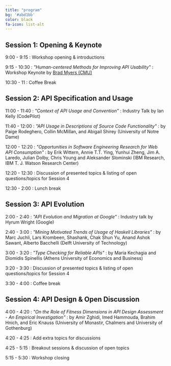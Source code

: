```yaml
---
title: "program"
bg: '#abd1bb'
color: black
fa-icon: list-alt
---
```


## Session 1: Opening &amp; Keynote

9:00 - 9:15
: Workshop opening &amp; introductions

9:15 - 10:30
: *"Human-centered Methods for Improving API Usability"*
: Workshop Keynote by [Brad Myers (CMU)](http://www.cs.cmu.edu/~bam/)

10:30 - 11
: Coffee Break

## Session 2: API Specification and Usage

11:00 - 11:40
: *"Context of API Usage and Convention"*
: Industry Talk by Ian Kelly (CodePilot)

11:40 - 12:00
: *"API Usage in Descriptions of Source Code Functionality"*
:  by Paige Rodeghero, Collin McMillan, and Abigail Shirey (University of Notre Dame)

12:00 - 12:20
: *"Opportunities in Software Engineering Research for Web API Consumption"*
: by Erik Wittern, Annie T.T. Ying, Yunhui Zheng, Jim A. Laredo, Julian Dolby, Chris Young and Aleksander Slominski (IBM Research, IBM T. J. Watson Research Center)

12:20 - 12:30
: Discussion of presented topics &amp; listing of open questions/topics for Session 4

12:30 - 2:00
: Lunch break

## Session 3: API Evolution

2:00 - 2:40
: *"API Evolution and Migration at Google"*
: Industry talk by Hyrum Wright (Google)

2:40 - 3:00
: *"Mining Motivated Trends of Usage of Haskell Libraries"*
: by Marc Juchli, Lars Krombeen, Shashank, Chak Shun Yu, Anand Ashok Sawant, Alberto Bacchelli (Delft University of Technology)

3:00 - 3:20
: *"Type Checking for Reliable APIs"*
: by Maria Kechagia and Diomidis Spinellis (Athens University of Economics and Business)

3:20 - 3:30
: Discussion of presented topics &amp; listing of open questions/topics for Session 4

3:30 - 4:00
: Coffee break

## Session 4: API Design &amp; Open Discussion

4:00 - 4:20
: *"On the Role of Fitness Dimensions in API Design Assessment - An Empirical Investigation"*
: by Amir Zghidi, Imed Hammouda, Brahim Hnich, and Eric	Knauss (University of Monastir, Chalmers and University of Gothenburg)

4:20 - 4:25
: Add extra topics for discussions

4:25 - 5:15
: Breakout sessions &amp; discussion of open topics

5:15 - 5:30 
: Workshop closing
